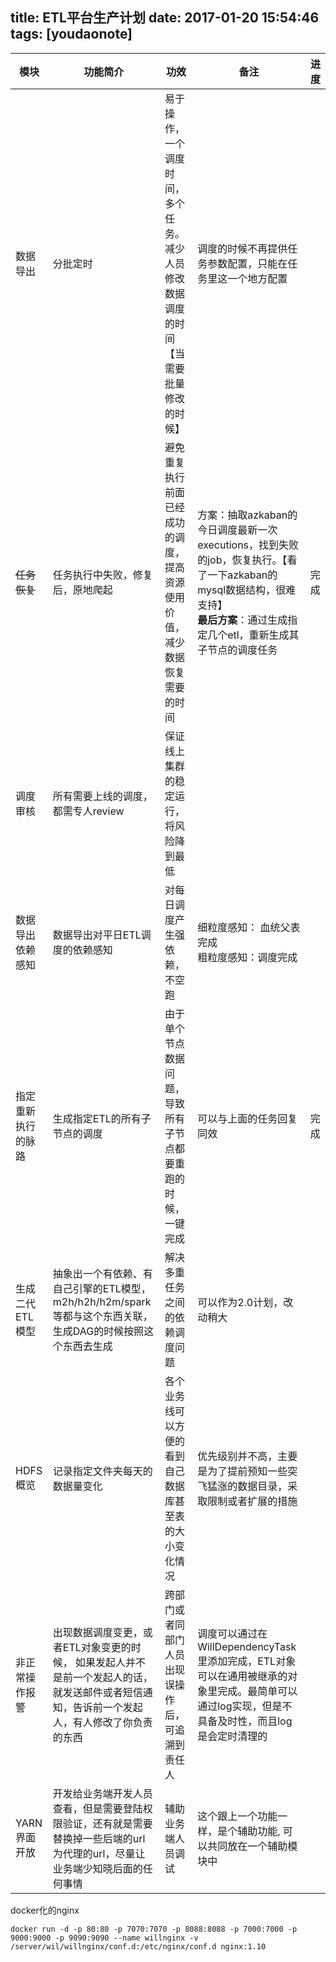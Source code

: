 
title: ETL平台生产计划
date: 2017-01-20 15:54:46
tags: [youdaonote]
---


模块 |功能简介| 功效| 备注 | 进度
---|---|---|--- | ---
数据导出|分批定时|易于操作，一个调度时间，多个任务。减少人员修改数据调度的时间【当需要批量修改的时候】|  调度的时候不再提供任务参数配置，只能在任务里这一个地方配置
~~任务恢复~~|任务执行中失败，修复后，原地爬起|避免重复执行前面已经成功的调度，提高资源使用价值，减少数据恢复需要的时间| 方案：抽取azkaban的今日调度最新一次executions，找到失败的job，恢复执行。【看了一下azkaban的mysql数据结构，很难支持】   <br> **最后方案**：通过生成指定几个etl，重新生成其子节点的调度任务 | 完成
调度审核|所有需要上线的调度，都需专人review|保证线上集群的稳定运行，将风险降到最低
数据导出依赖感知|数据导出对平日ETL调度的依赖感知|对每日调度产生强依赖，不空跑|细粒度感知： 血统父表完成 <br> 粗粒度感知：调度完成
指定重新执行的脉路 | 生成指定ETL的所有子节点的调度 | 由于单个节点数据问题，导致所有子节点都要重跑的时候，一键完成 | 可以与上面的任务回复同效 | 完成
生成二代ETL模型 | 抽象出一个有依赖、有自己引擎的ETL模型，m2h/h2h/h2m/spark等都与这个东西关联，生成DAG的时候按照这个东西去生成 | 解决多重任务之间的依赖调度问题 | 可以作为2.0计划，改动稍大
HDFS概览 | 记录指定文件夹每天的数据量变化 | 各个业务线可以方便的看到自己数据库甚至表的大小变化情况 | 优先级别并不高，主要是为了提前预知一些突飞猛涨的数据目录，采取限制或者扩展的措施 | 
非正常操作报警 |出现数据调度变更，或者ETL对象变更的时候， 如果发起人并不是前一个发起人的话，就发送邮件或者短信通知，告诉前一个发起人，有人修改了你负责的东西 | 跨部门或者同部门人员出现误操作后，可追溯到责任人 | 调度可以通过在WillDependencyTask里添加完成，ETL对象可以在通用被继承的对象里完成。最简单可以通过log实现，但是不具备及时性，而且log是会定时清理的
YARN界面开放 | 开发给业务端开发人员查看，但是需要登陆权限验证，还有就是需要替换掉一些后端的url为代理的url，尽量让业务端少知晓后面的任何事情 | 辅助业务端人员调试 | 这个跟上一个功能一样，是个辅助功能, 可以共同放在一个辅助模块中 | 

















docker化的nginx

```
docker run -d -p 80:80 -p 7070:7070 -p 8088:8088 -p 7000:7000 -p 9000:9000 -p 9090:9090 --name willnginx -v /server/wil/willnginx/conf.d:/etc/nginx/conf.d nginx:1.10
```
